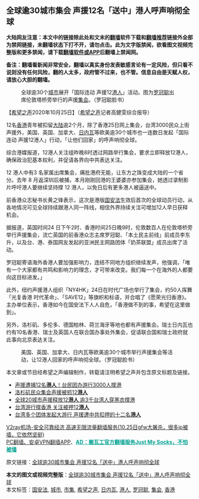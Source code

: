  <h2>全球逾30城市集会 声援12名「送中」港人呼声响彻全球</h2> <p class="notice"><b>大陆网友注意：本文中的链接除此处和文末的<a href="https://github.com/bannedbook/fanqiang" >翻墙</a>软件下载和<a href="https://github.com/killgcd/justmysocks/blob/master/README.md">翻墙推荐</a>链接外全部为禁网链接，未翻墙状态下打不开，请勿点击。此为文字版禁闻，欲看图文视频完整版和更多禁闻，请下载<a href="https://github.com/bannedbook/fanqiang">翻墙软件或APP</a>后翻墙上禁闻网。</p><p>备注：翻墙看新闻非常安全，翻墙以真实身份发表敏感言论有一定风险，但只看不说则没有任何风险，翻的人太多，政府管不过来，也不管。信息自由是天赋人权，请放心大胆的翻墙。</b></p>  <div class="entry"> <figure><figcaption>全球逾30个<a href="https://www.bannedbook.org/bnews/tag/%E5%9F%8E%E5%B8%82/" class="st_tag internal_tag" rel="tag" title="标签 城市 下的日志">城市</a>展开「国际连动 声援12<a href="https://www.bannedbook.org/bnews/tag/%e6%b8%af%e4%ba%ba/" class="st_tag internal_tag" rel="tag" title="标签 港人 下的日志">港人</a>」活动。图为<a href="https://www.bannedbook.org/bnews/tag/%e7%bd%97%e5%86%a0%e8%81%aa/" class="st_tag internal_tag" rel="tag" title="标签 罗冠聪 下的日志">罗冠聪</a>出席伦敦塔桥旁举行的声援<a href="https://www.bannedbook.org/bnews/tag/%E9%9B%86%E4%BC%9A/" class="st_tag internal_tag" rel="tag" title="标签 集会 下的日志">集会</a>。（罗冠聪脸书）</figcaption></figure> <p>【<span class='wp_keywordlink_affiliate'><a href="https://www.soundofhope.org" title="希望之声" target="_blank">希望之声</a></span>2020年10月25日】（<a href="https://www.bannedbook.org/bnews/tag/%e5%b8%8c%e6%9c%9b%e4%b9%8b%e5%a3%b0/" class="st_tag internal_tag" rel="tag" title="标签 希望之声 下的日志">希望之声</a>记者高健雯综合报导）</p> <p>12名<a href="https://www.bannedbook.org/bnews/tag/%e9%a6%99%e6%b8%af/" class="st_tag internal_tag" rel="tag" title="标签 香港 下的日志">香港</a>青年被扣留<span class='wp_keywordlink_affiliate'><a href="https://www.bannedbook.org/" title="大陆" target="_blank">大陆</a></span>逾2个月，除了香港25日网上集会，台湾3000民众上街声援外，美国、英国、加拿大、<a href="https://www.bannedbook.org/bnews/tag/%e6%97%a5%e5%86%85%e7%93%a6/" class="st_tag internal_tag" rel="tag" title="标签 日内瓦 下的日志">日内瓦</a>等欧美逾30个城市也一连数日发起「国际连动 声援12港人」行动，「让他们回家」的呼声响彻全球。</p> <p>综合港媒报道，12港人关注组昨晚8时透过网路举行集会，要求立即释放12港人，确保政治犯基本权利，并促请各界向中共表达关注。</p>  <p>12 港人中有3 名家属出席集会，痛批港府无能，让东方之珠变成大陆的一个省分。去年 8 月返深圳后被捕，本月刚刚回港的王婆婆亦参加集会，她透过录制影片呼吁港人要继续坚持撑 12 港人，以免日后有更多港人被逼送中。</p> <p>前香港众志秘书长黄之锋表示，这次是港版<a href="https://www.bannedbook.org/bnews/tag/%e5%9b%bd%e5%ae%89%e6%b3%95/" class="st_tag internal_tag" rel="tag" title="标签 国安法 下的日志">国安法</a>生效后首次的全球动员行动，从各地情况可见全球持续跟港人同一阵线，相信外界持续关注可增加12人早日获释机会。</p> <p>据报道，英国时间24 日下午2时、香港时间25日晚9时，伦敦数百人在伦敦塔桥旁举行声援集会，流亡英国的前香港众志主席罗冠聪、「本土民主前线」前成员李东升，以及台、港、泰国网友发起的亚洲民主网路团体「奶茶联盟」成员出席了活动。</p>  <p>罗冠聪寄语海外香港人要加强影响力，连结不同地方组织继续发声，他强调，「唯有一个大家都有共鸣和影响力的理念，才可带来改变。我们每一个在海外的人都要向这目标进发。」</p> <p>此外，纽约声援港人组织「NY4HK」24日在时代广场也举行了集会，约50人挥舞「光复香港 时代革命」、「SAVE12」等旗帜和标语，并合唱了《愿荣光归香港》。主办单位表示，香港如今在国安法下人人自危，「香港做不到的事，希望在这里做到」。</p> <p>另外，洛杉矶、多伦多、德国柏林、荷兰海牙等地也都有声援集会。瑞士日内瓦也约有10名香港、瑞士及英国人在联合国办事处外集会，促请联合国和瑞士政府就此事向北京表达关注。</p>  <figure><figcaption>美国、英国、加拿大、日内瓦等欧美逾30个城市举行声援集会等活动，让12港人回家的呼声响彻全球。（罗冠聪脸书）</figcaption></figure> <p>本文章或节目经希望之声编辑制作，转载请注明希望之声并包含原文标题及链接。</p> <ul class='op-related-articles' title='相关阅读'> <li><a href='https://www.bannedbook.org/bnews/taiwannews/20201026/1420395.html' target='_blank'>声援遭捕12名<b>港人</b>！台民团办游行3000人撑港</a></li> <li><a href='https://www.bannedbook.org/bnews/headline/20201026/1420225.html' target='_blank'>洛杉矶民众集会声援被抓12<b>港人</b></a></li> <li><a href='https://www.bannedbook.org/bnews/headline/20201026/1420181.html' target='_blank'>全球20城市声援释放12<b>港人</b> 逾3千台湾人穿黑衣撑港</a></li> <li><a href='https://www.bannedbook.org/bnews/headline/20201026/1420175.html' target='_blank'>台湾游行撑香港 关注被押12<b>港人</b></a></li> <li><a href='https://www.bannedbook.org/bnews/headline/20201025/1420165.html' target='_blank'>台湾多个团体发起大游行 声援遭中共扣押的十二名<b>港人</b></a></li> </ul> <p class="texttj"> <a href="https://www.bannedbook.org/forum23/topic22702.html" target="_blank">V2ray机场-安全可靠经济 高速无限流量翻墙服务(10.25日gfw大屠杀，很多ip被墙，它依然坚挺)</a><br/> <a href="https://github.com/bannedbook/fanqiang/wiki/%E7%A6%81%E9%97%BB%E7%BD%91%E5%AE%89%E5%8D%93%E7%BF%BB%E5%A2%99%E6%96%B0%E9%97%BBAPP" target="_blank">PC翻墙、安卓VPN翻墙APP</a>、<span onclick="window.open('https://github.com/killgcd/justmysocks/blob/master/README.md')" style="font-weight:bold;color:#00A191;cursor:pointer;text-decoration:underline;outline:none">AD：搬瓦工官方翻墙服务Just My Socks，不怕被墙</span></p><p>原文链接：<a class="src_link"  href="https://www.soundofhope.org/post/435943" target="_blank">全球逾30城市集会 声援12名「送中」港人呼声响彻全球</a></p><a name='sharetosocial'></a>       <div><b>本文的图文或视频完整版</b>：<a href='https://www.bannedbook.org/bnews/comments/20201026/1420411.html'>全球逾30城市集会 声援12名「送中」港人呼声响彻全球</a></div>  </div><!--END ENTRY--> <div class="postfooter"> <div>本文标签：<a href="https://www.bannedbook.org/bnews/tag/%e5%9b%bd%e5%ae%89%e6%b3%95/" rel="tag">国安法</a>, <a href="https://www.bannedbook.org/bnews/tag/%E5%9F%8E%E5%B8%82/" rel="tag">城市</a>, <a href="https://www.bannedbook.org/bnews/tag/%E5%B8%82%E9%9B%86/" rel="tag">市集</a>, <a href="https://www.bannedbook.org/bnews/tag/%e5%b8%8c%e6%9c%9b%e4%b9%8b%e5%a3%b0/" rel="tag">希望之声</a>, <a href="https://www.bannedbook.org/bnews/tag/%e6%97%a5%e5%86%85%e7%93%a6/" rel="tag">日内瓦</a>, <a href="https://www.bannedbook.org/bnews/tag/%e6%b8%af%e4%ba%ba/" rel="tag">港人</a>, <a href="https://www.bannedbook.org/bnews/tag/%e7%bd%97%e5%86%a0%e8%81%aa/" rel="tag">罗冠聪</a>, <a href="https://www.bannedbook.org/bnews/tag/%E9%9B%86%E4%BC%9A/" rel="tag">集会</a>, <a href="https://www.bannedbook.org/bnews/tag/%e9%a6%99%e6%b8%af/" rel="tag">香港</a></div>  </div><!--END POSTFOOTER--> 